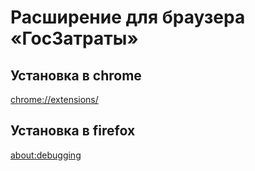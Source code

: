 # Расширение для браузера «ГосЗатраты»

## Установка в chrome

[chrome://extensions/](chrome://extensions/)


## Установка в firefox

[about:debugging](about:debugging)